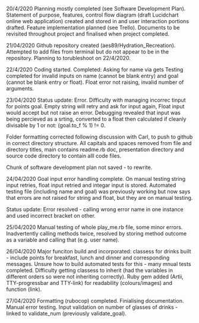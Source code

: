 20/4/2020
Planning mostly completed (see Software Development Plan). Statement of purpose, features, control flow diagram (draft Lucidchart online web application) created and stored in and user interaction portions drafted. Feature implementation planned (see Trello). Documents to be revisited throughout project and finalised when project completed.

21/04/2020
Github repository created (aes89/Hydration_Recreation). Attempted to add files from terminal but do not appear to be in the repository. Planning to torubleshoot on 22/4/2020.

22/4/2020
Coding started. Completed:
Asking for name via gets
Testing completed for invalid inputs on name (cannot be blank entry) and goal (cannot be blank entry or float). Float error not raising, invalid number of arguments.

23/04/2020
Status update: Error. Difficulty with managing incorrec tinput for points goal. Empty string will retry and ask for input again, Float input would accept but not raise an error. Debugging revealed that input was being percieved as a srting, converted to a float then calculated if cleanly divisable by 1 or not:
(goal.to_f % 1) != 0.

Folder formatting corrected following discussion with Carl, to push to github in correct directory structure. All capitals and spaces removed from file and directory titles, main contains readme.rb doc, presentation directory and source code directory to contain alll code files.

Chunk of software development plan not saved - to rewrite.

24/04/2020
Goal input error handling complete. On manual testing string input retries, float input retried and integar input is stored. Automated testing file (including name and goal) was previously working but now says that errors are not raised for string and float, but they are on manual testing. 

Status update: Error resolved - calling wrong error name in one instance and used incorrect bracket on other.

25/04/2020
Manual testing of whole play_me.rb file, some minor errors. Inadvertently calling methods twice, resolved by storing method outcome as a variable and calling that (e.g. user name). 

26/04/2020
Major funciton build and incorporated: classess for drinks built - include points for breakfast, lunch and dinner and corresponding messages. Unsure how to build automated tests for this - many mnual tests completed. Difficulty getting classess to inherit (had the variables in different orders so were not inheriting correctly). Ruby gem added (Artii, TTY-progressbar and TTY-link) for readability (colours/images) and function (link).

27/04/2020
Formatting (rubocop) completed. Finialising documentation. Manual error testing. Input validation on number of glasses of drinks - linked to validate_num (previously validate_goal). 
